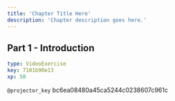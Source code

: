 ```yaml
---
title: 'Chapter Title Here'
description: 'Chapter description goes here.'
---
```


## Part 1 - Introduction

```yaml
type: VideoExercise
key: 7101b90e13
xp: 50
```

`@projector_key`
bc6ea08480a45ca5244c0238607c961c
